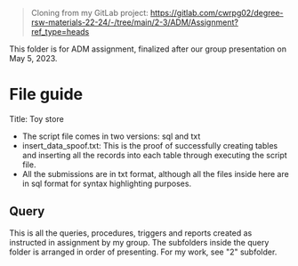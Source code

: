> Cloning from my GitLab project: https://gitlab.com/cwrpg02/degree-rsw-materials-22-24/-/tree/main/2-3/ADM/Assignment?ref_type=heads

This folder is for ADM assignment, finalized after our group presentation on May 5, 2023.

# File guide
Title: Toy store
* The script file comes in two versions: sql and txt
* insert_data_spoof.txt: This is the proof of successfully creating tables and inserting all the records into each table through executing the script file.
* All the submissions are in txt format, although all the files inside here are in sql format for syntax highlighting purposes.

## Query
This is all the queries, procedures, triggers and reports created as instructed in assignment by my group. The subfolders inside the query folder is arranged in order of presenting. For my work, see "2" subfolder.